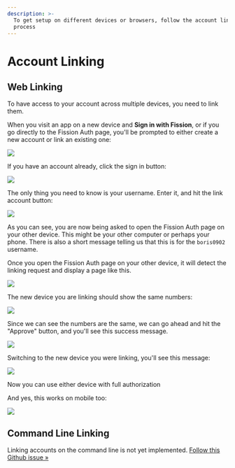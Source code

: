 ```yaml
---
description: >-
  To get setup on different devices or browsers, follow the account linking
  process
---
```


# Account Linking

## Web Linking

To have access to your account across multiple devices, you need to link them. 

When you visit an app on a new device and **Sign in with Fission**, or if you go directly to the Fission Auth page, you'll be prompted to either create a new account or link an existing one:

![](../../.gitbook/assets/screen-shot-2020-09-02-at-12.31.54-pm.png)

If you have an account already, click the sign in button:

![](../../.gitbook/assets/screen-shot-2020-09-02-at-12.32.04-pm.png)

The only thing you need to know is your username. Enter it, and hit the link account button:

![](../../.gitbook/assets/screen-shot-2020-09-02-at-12.45.43-pm.png)

As you can see, you are now being asked to open the Fission Auth page on your other device. This might be your other computer or perhaps your phone. There is also a short message telling us that this is for the `boris0902` username.

Once you open the Fission Auth page on your other device, it will detect the linking request and display a page like this.

![](../../.gitbook/assets/screen-shot-2020-09-02-at-10.44.02-am.png)

The new device you are linking should show the same numbers:

![](../../.gitbook/assets/screen-shot-2020-09-02-at-12.49.29-pm.png)

Since we can see the numbers are the same, we can go ahead and hit the "Approve" button, and you'll see this success message.

![](../../.gitbook/assets/screen-shot-2020-09-02-at-10.46.48-am.png)

Switching to the new device you were linking, you'll see this message:

![](../../.gitbook/assets/screen-shot-2020-09-02-at-12.50.56-pm.png)

Now you can use either device with full authorization

And yes, this works on mobile too:

![](../../.gitbook/assets/fission.png)

## Command Line Linking

Linking accounts on the command line is not yet implemented. [Follow this Github issue »](https://github.com/fission-suite/fission/issues/390)





